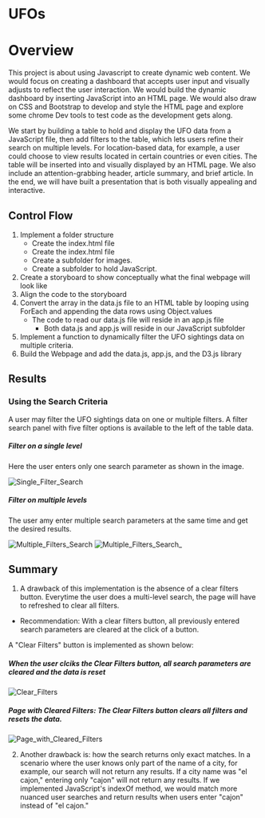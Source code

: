 # UFOs
# Overview
This project is about using Javascript to create dynamic web content. We would focus on creating a dashboard that accepts user input and visually adjusts to reflect the user interaction. We would build the dynamic dashboard by inserting JavaScript into an HTML page. We would also draw on CSS and Bootstrap to develop and style the HTML page and explore some chrome Dev tools to test code as the development gets along.

We start by building a table to hold and display the UFO data from a JavaScript file, then add filters to the table, which lets users refine their search on multiple levels. For location-based data, for example, a user could choose to view results located in certain countries or even cities. The table will be inserted into and visually displayed by an HTML page. We also include an attention-grabbing header, article summary, and brief article. In the end, we will have built a presentation that is both visually appealing and interactive.

## Control Flow
1. Implement a folder structure
   - Create the index.html file
   - Create the index.html file
   - Create a subfolder for images.
   - Create a subfolder to hold JavaScript.
2. Create a storyboard to show conceptually what the final webpage will look like
3. Align the code to the storyboard
4. Convert the array in the data.js file to an HTML table by looping using ForEach and appending the data rows using Object.values
     - The code to read our data.js file will reside in an app.js file
       - Both data.js and app.js will reside in our JavaScript subfolder
5. Implement a function to dynamically filter the UFO sightings data on multiple criteria.
6. Build the Webpage and add the data.js, app.js, and the D3.js library

## Results
### Using the Search Criteria
A user may filter the UFO sightings data on one or multiple filters. A filter search panel with five filter options is available to the left of the table data.

##### Filter on a single level
Here the user enters only one search parameter as shown in the image.

![Single_Filter_Search](https://user-images.githubusercontent.com/67847583/124837078-cd9a9a00-df49-11eb-89c2-4e96e3c5fd0d.png)

##### Filter on multiple levels
The user amy enter multiple search parameters at the same time and get the desired results.

![Multiple_Filters_Search](https://user-images.githubusercontent.com/67847583/124837095-d7240200-df49-11eb-9b1f-4c68e5c74456.png)
![Multiple_Filters_Search_](https://user-images.githubusercontent.com/67847583/124837107-d9865c00-df49-11eb-87e5-f437c83a4300.png)


## Summary
1. A drawback of this implementation is the absence of a clear filters button. Everytime the user does a multi-level search, the page will have to refreshed to clear all filters. 
-  Recommendation: With a clear filters button, all previously entered search parameters are cleared at the click of a button.

A "Clear Filters" button is implemented as shown below:
##### When the user clciks the Clear Filters button, all search parameters are cleared and the data is reset
![Clear_Filters](https://user-images.githubusercontent.com/67847583/124837134-e4d98780-df49-11eb-965e-76c2ab76a177.png)

##### Page with Cleared Filters: The Clear Filters button clears all filters and resets the data.
![Page_with_Cleared_Filters](https://user-images.githubusercontent.com/67847583/124837157-ec992c00-df49-11eb-9c45-fba5d5075ba5.png)

2. Another drawback is: how the search returns only exact matches. In a scenario where the user knows only part of the name of a city, for example, our search will not return any results. If a city name was "el cajon," entering only "cajon" will not return any results. If we implemented JavaScript's indexOf method, we would match more nuanced user searches and return results when users enter "cajon" instead of "el cajon."
